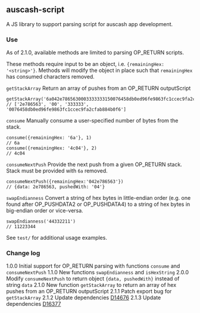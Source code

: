 ## auscash-script

A JS library to support parsing script for auscash app development.

### Use

As of 2.1.0, available methods are limited to parsing OP_RETURN scripts.

These methods require input to be an object, i.e. `{remainingHex: '<string>'}`. Methods will modify the object in place such that `remainingHex` has consumed characters removed.

`getStackArray`
Return an array of pushes from an OP_RETURN outputScript

```
getStackArray('6a042e7865630003333333150076458db0ed96fe9863fc1ccec9fa2cfab884b0f6')
// ['2e786563', '00', '333333', '0076458db0ed96fe9863fc1ccec9fa2cfab884b0f6']
```

`consume`
Manually consume a user-specified number of bytes from the stack.

```
consume({remainingHex: '6a'}, 1)
// 6a
consume({remainingHex: '4c04'}, 2)
// 4c04
```

`consumeNextPush`
Provide the next push from a given OP_RETURN stack. Stack must be provided with `6a` removed.

```
consumeNextPush({remainingHex:'042e786563'})
// {data: 2e786563, pushedWith: '04'}
```

`swapEndianness`
Convert a string of hex bytes in little-endian order (e.g. one found after OP_PUSHDATA2 or OP_PUSHDATA4) to a string of hex bytes in big-endian order or vice-versa.

```
swapEndianness('44332211')
// 11223344
```

See `test/` for additional usage examples.

### Change log

1.0.0 Initial support for OP_RETURN parsing with functions `consume` and `consumeNextPush`
1.1.0 New functions `swapEndianness` and `isHexString`
2.0.0 Modify `consumeNextPush` to return object `{data, pushedWith}` instead of string `data`
2.1.0 New function `getStackArray` to return an array of hex pushes from an OP_RETURN outputScript
2.1.1 Patch export bug for `getStackArray`
2.1.2 Update dependencies [D14676](https://reviews.bitcoinabc.org/D14676)
2.1.3 Update dependencies [D16377](https://reviews.bitcoinabc.org/D16377)
